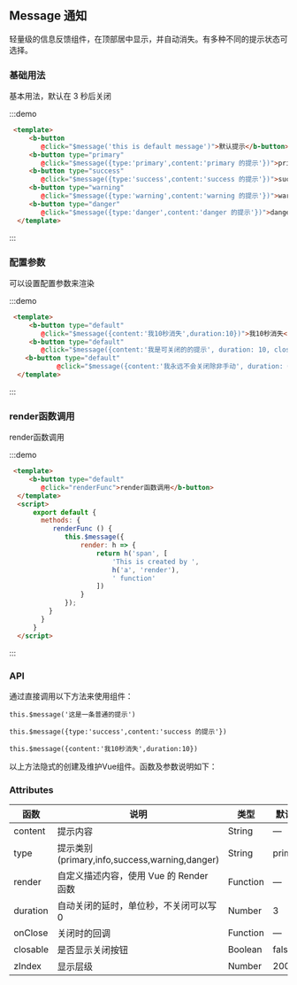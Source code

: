## Message 通知

轻量级的信息反馈组件，在顶部居中显示，并自动消失。有多种不同的提示状态可选择。

### 基础用法

基本用法，默认在 3 秒后关闭

:::demo
```html
 <template>
     <b-button
        @click="$message('this is default message')">默认提示</b-button>
     <b-button type="primary"
        @click="$message({type:'primary',content:'primary 的提示'})">primary</b-button>
     <b-button type="success"
        @click="$message({type:'success',content:'success 的提示'})">success</b-button>
     <b-button type="warning"
        @click="$message({type:'warning',content:'warning 的提示'})">warning</b-button>
     <b-button type="danger"
        @click="$message({type:'danger',content:'danger 的提示'})">danger</b-button>
  </template>
```
:::

### 配置参数

可以设置配置参数来渲染

:::demo
```html
 <template>
     <b-button type="default"
        @click="$message({content:'我10秒消失',duration:10})">我10秒消失</b-button>
     <b-button type="default"
        @click="$message({content:'我是可关闭的的提示', duration: 10, closable: true})">可关闭的</b-button>
    <b-button type="default"
            @click="$message({content:'我永远不会关闭除非手动', duration: 0, closable: true, zIndex:3000})">不会关闭</b-button>
  </template>
```
:::

### render函数调用

render函数调用

:::demo
```html
 <template>
     <b-button type="default"
        @click="renderFunc">render函数调用</b-button>
  </template>
  <script>
      export default {
        methods: {
           renderFunc () {
              this.$message({
                  render: h => {
                      return h('span', [
                          'This is created by ',
                          h('a', 'render'),
                          ' function'
                      ])
                  }
              });
          }
        }
      }
  </script>
```
:::

### API

通过直接调用以下方法来使用组件：

    this.$message('这是一条普通的提示')
    
    this.$message({type:'success',content:'success 的提示'})
        
    this.$message({content:'我10秒消失',duration:10})
    
以上方法隐式的创建及维护Vue组件。函数及参数说明如下：

### Attributes

| 函数      | 说明    |  类型      | 默认值      |
|---------- |-------- |---------- |---------|
| content     |  提示内容   | String  | —  |
| type     |  提示类别(primary,info,success,warning,danger)   | String  | primary  |
| render     |  自定义描述内容，使用 Vue 的 Render 函数   | Function  | —  |
| duration     | 自动关闭的延时，单位秒，不关闭可以写 0 | Number |3  |
| onClose     | 关闭时的回调 | Function	 |  —  |
| closable     | 是否显示关闭按钮 | Boolean	 | false |
| zIndex     | 显示层级 | Number	 | 2000 |

